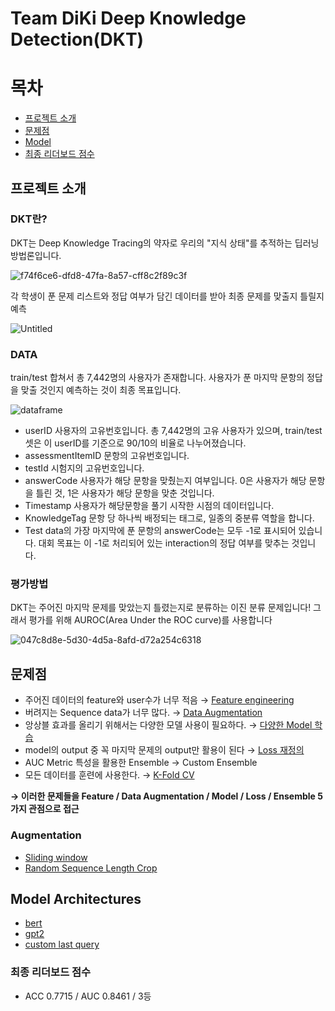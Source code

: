 # Team DiKi Deep Knowledge Detection(DKT)

# 목차 

- [프로젝트 소개](#프로젝트-소개)
- [문제점](#문제점)
- [Model](#model-architectures)
- [최종 리더보드 점수](#최종-리더보드-점수)


## 프로젝트 소개

### DKT란?

DKT는 Deep Knowledge Tracing의 약자로 우리의 "지식 상태"를 추적하는 딥러닝 방법론입니다.

![f74f6ce6-dfd8-47fa-8a57-cff8c2f89c3f](https://user-images.githubusercontent.com/59329586/122187046-a2340a80-cec9-11eb-890f-895cc77b428a.png)


각 학생이 푼 문제 리스트와 정답 여부가 담긴 데이터를 받아 최종 문제를 맞출지 틀릴지 예측

![Untitled](https://user-images.githubusercontent.com/59329586/122187219-ce4f8b80-cec9-11eb-9a09-b2ad63b61155.png)

### DATA

train/test 합쳐서 총 7,442명의 사용자가 존재합니다. 
사용자가 푼 마지막 문항의 정답을 맞출 것인지 예측하는 것이 최종 목표입니다.

![dataframe](https://user-images.githubusercontent.com/59329586/122188883-61d58c00-cecb-11eb-9d12-aefb75c3b7a2.png)

- userID 사용자의 고유번호입니다. 총 7,442명의 고유 사용자가 있으며, train/test셋은 이 userID를 기준으로 90/10의 비율로 나누어졌습니다.  
- assessmentItemID 문항의 고유번호입니다.  
- testId 시험지의 고유번호입니다.  
- answerCode 사용자가 해당 문항을 맞췄는지 여부입니다. 0은 사용자가 해당 문항을 틀린 것, 1은 사용자가 해당 문항을 맞춘 것입니다.
- Timestamp 사용자가 해당문항을 풀기 시작한 시점의 데이터입니다.
- KnowledgeTag 문항 당 하나씩 배정되는 태그로, 일종의 중분류 역할을 합니다.
- Test data의 가장 마지막에 푼 문항의 answerCode는 모두 -1로 표시되어 있습니다. 대회 목표는 이 -1로 처리되어 있는 interaction의 정답 여부를 맞추는 것입니다.


### 평가방법
DKT는 주어진 마지막 문제를 맞았는지 틀렸는지로 분류하는 이진 분류 문제입니다! 
그래서 평가를 위해 AUROC(Area Under the ROC curve)를 사용합니다

![047c8d8e-5d30-4d5a-8afd-d72a254c6318](https://user-images.githubusercontent.com/59329586/122188993-7dd92d80-cecb-11eb-9e3d-53bec5db329d.png)

## 문제점

- 주어진 데이터의 feature와 user수가 너무 적음 → [Feature engineering](https://github.com/bcaitech1/DKT_team_DiKi_Repo/blob/main/T_1170_LeeHakYoung/dkt/dataloader.py#L83)
- 버려지는 Sequence data가 너무 많다. → [Data Augmentation](https://github.com/bcaitech1/DKT_team_DiKi_Repo/blob/main/T_1170_LeeHakYoung/dkt/dataloader.py#L339)
- 앙상블 효과를 올리기 위해서는 다양한 모델 사용이 필요하다. → [다양한 Model 학습](https://github.com/bcaitech1/DKT_team_DiKi_Repo/blob/main/T_1170_LeeHakYoung/dkt/model.py)
- model의 output 중 꼭 마지막 문제의 output만 활용이 된다 → [Loss 재정의](https://github.com/bcaitech1/DKT_team_DiKi_Repo/blob/main/T_1170_LeeHakYoung/dkt/trainer.py#L301)
- AUC Metric 특성을 활용한 Ensemble → Custom Ensemble
- 모든 데이터를 훈련에 사용한다. → [K-Fold CV](https://github.com/bcaitech1/DKT_team_DiKi_Repo/blob/04a0235fe86e9eb04aa3372d71c34a41229bfc09/T_1190_JeongJiYoung/train.py#L30)

**→ 이러한 문제들을 Feature / Data Augmentation / Model / Loss / Ensemble 5가지 관점으로 접근**

### Augmentation

- [Sliding window](https://github.com/bcaitech1/DKT_team_DiKi_Repo/blob/fd8b99e3ae2b1ef70063a1e5eb25b981895412a5/T_1170_LeeHakYoung/dkt/dataloader.py#L339)
- [Random Sequence Length Crop](https://github.com/bcaitech1/DKT_team_DiKi_Repo/blob/db3aead0858f1042240b11434f693ecd26361945/T_1092_SeoSukMin/code/dkt/dataloader.py#L340)

## Model Architectures

- [bert](https://github.com/bcaitech1/DKT_team_DiKi_Repo/blob/19f7e82bf5aab8d3b1ea5652d6227d3d0ad28f77/T_1190_JeongJiYoung/dkt/model.py#L14)
- [gpt2](https://github.com/bcaitech1/DKT_team_DiKi_Repo/blob/19f7e82bf5aab8d3b1ea5652d6227d3d0ad28f77/T_1170_LeeHakYoung/dkt/model.py#L776)
- [custom last query](https://github.com/bcaitech1/DKT_team_DiKi_Repo/blob/19f7e82bf5aab8d3b1ea5652d6227d3d0ad28f77/T_1117_ShinChanHo/code/dkt/model.py#L723)


### 최종 리더보드 점수

- ACC 0.7715 / AUC 0.8461 / 3등
